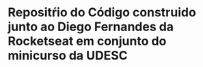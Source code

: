 # Repositŕio do Código construido junto ao Diego Fernandes da Rocketseat em conjunto do minicurso da UDESC
